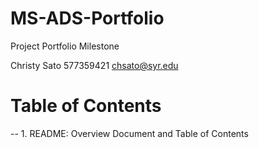 # MS-ADS-Portfolio
Project Portfolio Milestone 

Christy Sato
577359421
chsato@syr.edu

# Table of Contents
-- 1. README: Overview Document and Table of Contents
